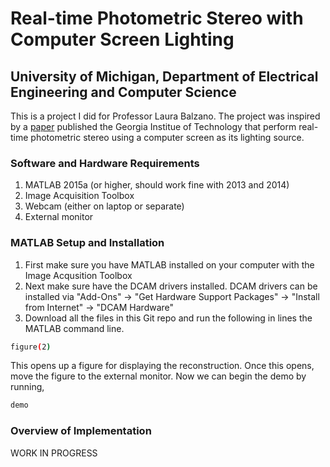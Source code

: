 # Real-time Photometric Stereo with Computer Screen Lighting

## University of Michigan, Department of Electrical Engineering and Computer Science

This is a project I did for Professor Laura Balzano. The project was inspired by a [paper](http://www.cc.gatech.edu/~phlosoft/files/schindler08_3dpvt.pdf) published the Georgia Institue of Technology that perform real-time photometric stereo using a computer screen as its lighting source.

### Software and Hardware Requirements
1. MATLAB 2015a (or higher, should work fine with 2013 and 2014)
2. Image Acquisition Toolbox
3. Webcam (either on laptop or separate)
4. External monitor

### MATLAB Setup and Installation
1. First make sure you have MATLAB installed on your computer with the Image Acqusition Toolbox
2. Next make sure have the DCAM drivers installed. DCAM drivers can be installed via "Add-Ons" -> "Get Hardware Support Packages" -> "Install from Internet" -> "DCAM Hardware"
3. Download all the files in this Git repo and run the following in lines the MATLAB command line.

```bash
figure(2)
```
This opens up a figure for displaying the reconstruction. Once this opens, move the figure to the external monitor. Now we can begin the demo by running,
```bash
demo
```

### Overview of Implementation
WORK IN PROGRESS
